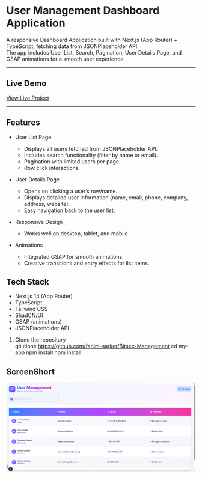 # User Management Dashboard Application

A responsive Dashboard Application built with Next.js (App Router) + TypeScript, fetching data from JSONPlaceholder API.  
The app includes User List, Search, Pagination, User Details Page, and GSAP animations for a smooth user experience.

---

## Live Demo
[View Live Project](https://bitsec-management-7urr93fac-fahim-sarkers-projects.vercel.app/users)

---

## Features

- User List Page
  - Displays all users fetched from JSONPlaceholder API.
  - Includes search functionality (filter by name or email).
  - Pagination with limited users per page.
  - Row click interactions.

- User Details Page
  - Opens on clicking a user’s row/name.
  - Displays detailed user information (name, email, phone, company, address, website).
  - Easy navigation back to the user list.

- Responsive Design
  - Works well on desktop, tablet, and mobile.

- Animations
  - Integrated GSAP for smooth animations.
  - Creative transitions and entry effects for list items.


## Tech Stack

- Next.js 14 (App Router)
- TypeScript
- Tailwind CSS
- ShadCN/UI
- GSAP (animations)
- JSONPlaceholder API

1. Clone the repository  
   git clone https://github.com/fahim-sarker/Bitsec-Management
   cd my-app
   npm install
   npm install


## ScreenShort
![Desktop Screenshot](./ScreenShort/image.png)